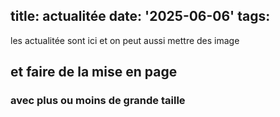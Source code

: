 title: actualitée
date: '2025-06-06'
tags:
---
les actualitée sont ici
et on peut aussi mettre des image 
## et faire de la mise en page 
### avec plus ou moins de grande taille 